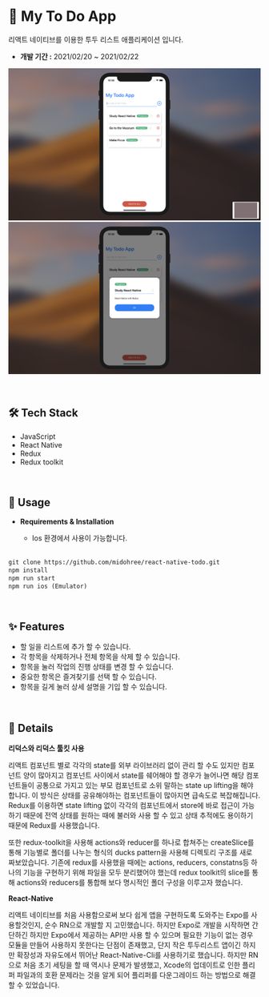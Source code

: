 # 📆 My To Do App

리액트 네이티브를 이용한 투두 리스트 애플리케이션 입니다.
- **개발 기간 :** 2021/02/20 ~ 2021/02/22

![To do List](readmeAssets/react-native-todo-front.png)
![To do Details](readmeAssets/react-native-todo-back.png)


<br>

## 🛠 Tech Stack
  - JavaScript
  - React Native
  - Redux
  - Redux toolkit

<br>

## 💾 Usage

- **Requirements & Installation**

  - Ios 환경에서 사용이 가능합니다.

```

git clone https://github.com/midohree/react-native-todo.git
npm install
npm run start
npm run ios (Emulator)

```

<br>

## ✨ Features

- 할 일을 리스트에 추가 할 수 있습니다.
- 각 항목을 삭제하거나 전체 항목을 삭제 할 수 있습니다.
- 항목을 눌러 작업의 진행 상태를 변경 할 수 있습니다.
- 중요한 항목은 즐겨찾기를 선택 할 수 있습니다.
- 항목을 길게 눌러 상세 설명을 기입 할 수 있습니다.

<br>

## 🌊 Details

**리덕스와 리덕스 툴킷 사용**

리액트 컴포넌트 별로 각각의 state를 외부 라이브러리 없이 관리 할 수도 있지만 컴포넌트 양이 많아지고 컴포넌트 사이에서 state를 쉐어해야 할 경우가 늘어나면 해당 컴포넌트들이 공통으로 가지고 있는 부모 컴포넌트로 소위 말하는 state up lifting을 해야 합니다. 이 방식은 상태를 공유해야하는 컴포넌트들이 많아지면 급속도로 복잡해집니다. Redux를 이용하면 state lifting 없이 각각의 컴포넌트에서 store에 바로 접근이 가능하기 때문에 전역 상태를 원하는 때에 불러와 사용 할 수 있고 상태 추적에도 용이하기 때문에 Redux를 사용했습니다.

또한 redux-toolkit을 사용해 actions와 reducer를 하나로 합쳐주는 createSlice를 통해 기능별로 폴더를 나누는 형식의 ducks pattern을 사용해 디렉토리 구조를 새로 짜보았습니다. 기존에 redux를 사용했을 때에는 actions, reducers, constatns등 하나의 기능을 구현하기 위해 파일을 모두 분리했어야 했는데 redux toolkit의 slice를 통해 actions와 reducers를 통합해 보다 명시적인 폴더 구성을 이루고자 했습니다.

**React-Native**

리액트 네이티브를 처음 사용함으로써 보다 쉽게 앱을 구현하도록 도와주는 Expo를 사용할것인지, 순수 RN으로 개발할 지 고민했습니다. 하지만 Expo로 개발을 시작하면 간단하긴 하지만 Expo에서 제공하는 API만 사용 할 수 있으며 필요한 기능이 없는 경우 모듈을 만들어 사용하지 못한다는 단점이 존재했고, 단지 작은 투두리스트 앱이긴 하지만 확장성과 자유도에서 뛰어난 React-Native-Cli를 사용하기로 했습니다. 하지만 RN으로 처음 초기 세팅을 할 때 역시나 문제가 발생했고, Xcode의 업데이트로 인한 플리퍼 파일과의 호환 문제라는 것을 알게 되어 플리퍼를 다운그레이드 하는 방법으로 해결 할 수 있었습니다. 

